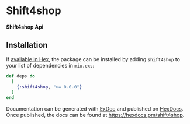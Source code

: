 # Shift4shop

**Shift4shop Api**

## Installation

If [available in Hex](https://hex.pm/docs/publish), the package can be installed
by adding `shift4shop` to your list of dependencies in `mix.exs`:

```elixir
def deps do
  [
    {:shift4shop, ">= 0.0.0"}
  ]
end
```

Documentation can be generated with [ExDoc](https://github.com/elixir-lang/ex_doc)
and published on [HexDocs](https://hexdocs.pm). Once published, the docs can
be found at <https://hexdocs.pm/shift4shop>.

